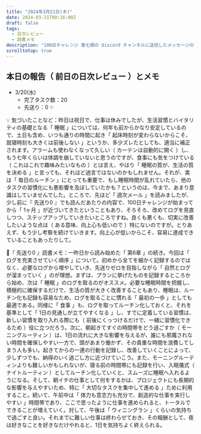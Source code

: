 ```yaml
---
title: "2024年3月21日(木)"
date: 2024-03-21T00:16:00Z
draft: false
tags:
  - 日次レビュー
  - 読書メモ
description: "100日チャレンジ 第七期の Discord チャンネルに送信したメッセージのアーカイブ"
scrolltotop: true
---
```


## 本日の報告（ 前日の日次レビュー ）とメモ

- 3/20(水)
  - 完了タスク数：20
  - 先送り：0 ✨

💡 気づいたことなど：昨日は祝日で、仕事は休みでしたが、生活習慣とバイタリティの基礎となる「 睡眠 」については、何年も前からかなり安定しているので、土日も含め、いつも通りの時間に起き「 起床時刻が変わらないからこそ、就寝時刻も大きくは前後しない 」というか、多少ズレたとしても、適当に補正されます。アラームも使わなくなって久しい（ カーテンは自動的に開く ）し、もう七年くらいは体調を崩していないと思うのですが、食事にも気をつけている（ これはこれで趣味みたいなもの ）とは言え、やはり「 睡眠の質が、生活の質を決める 」と言っても、それほど過言ではないのかもしれません。それが、実は「 毎日のルーチン 」にとっても重要で、もし睡眠時間が乱れていたら、他のタスクの習慣化にも悪影響を及ぼしていたかも？というのは、今まで、あまり意識はしていませんでした。ところで、先ほど「 週次メール 」を読みましたが、少し前に『 先送り0 』でも読んだあたりの内容で、100日チャレンジが始まってから「 1ヶ月 」が近づいてきたということもあり、そろそろ、改めてログを見直しつつ、ステップアップしていきたいところですね。良くも悪くも、切実に改善したいような点は（ ある意味、向上心も低いので ）特にないのですが。とりあえず、もう少し考察を続けていきます。向上心が低いからこそ、容易に達成できていることもあったりして。

🔖『 先送り0 』読書メモ：一昨日から読み始めた「 第6章 」の続き。今回は「 ログを充実させていく順序 」について。初めから全てを細かく記録するのではなく、必要なログから増やしていき、先送りゼロを目指しながら「 自然とログが溜まっていく 」のが理想。まずは、プランに挙げたものを記録するところから始め、次は「 睡眠 」のログを取るのがオススメ。必要な睡眠時間を把握し、積極的に確保するだけで、生活の質が大きく改善することもあり、睡眠は、ルーチン化も記録も容易なため、ログを取ることに慣れる「 最初の一歩 」としても最適である。同様に「 食事 」も、ログを取ってルーチン化しておくと、それを基準として「 1日の見通しが立てやすくなる 」し、すでに定着している習慣は、新しい習慣を取り入れる際にも（ 前後にくっつけるだけで、一緒に習慣化できるため ）役に立つだろう。次に、朝起きてすぐの時間帯をどう過ごすか（ モーニングルーティン ）は、1日の流れに大きな影響を与えるが、誰にも邪魔されない時間を確保しやすい一方で、頭があまり働かず、その貴重な時間を浪費してしまう人も多い。起きてからの一連の行動を記録し、改善していくことによって、少しずつでも、納得のいく過ごし方に近づけていこう。また、モーニングルーティンよりも難しいかもしれないが、寝る前の時間帯にも記録を行い、入眠儀式（ ナイトルーティン ）としてルーチン化していくと、スムーズに睡眠へ入れるようになる。そして、朝イチの仕事として何をするかは、プロジェクトにも長期的な影響を与えやすいため、特に「 大切なタスクを集中して進める 」ために利用すること。続いて、午前中は「 体力も意志力も充分で、創造的な仕事を実行しやすい 」時間帯であり、ここで思ったように仕事を進められると、トータルでできることが増えていく。対して、午後は「 ウィニングラン 」くらいの気持ちで過ごすと良い。それまでに難しい仕事は終わらせておき、その報酬として、夜は好きなことを好きなだけやれると、1日を気持ちよく終えられる。
